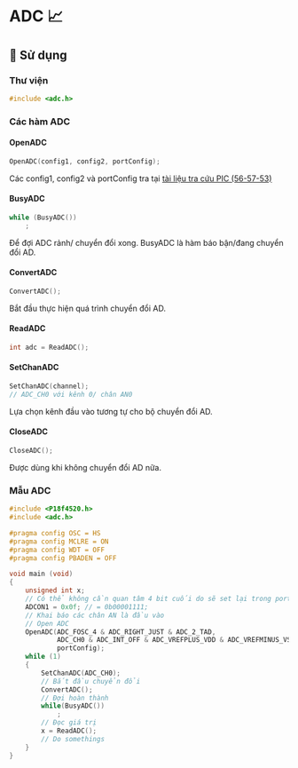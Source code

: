 # ADC 📈

## 🚀 Sử dụng

### Thư viện

```c
#include <adc.h>
```

### Các hàm ADC

#### OpenADC

```c
OpenADC(config1, config2, portConfig);
```

Các config1, config2 và portConfig tra tại [tài liệu tra cứu PIC (56-57-53)](/Docs/-Tai%20lieu%20tra%20cuu%20PIC.pdf)

#### BusyADC

```c
while (BusyADC())
    ;
```

Để đợi ADC rảnh/ chuyển đổi xong.
BusyADC là hàm báo bận/đang chuyển đổi AD.

#### ConvertADC

```c
ConvertADC();
```

Bắt đầu thực hiện quá trình chuyển đổi AD.

#### ReadADC

```c
int adc = ReadADC();
```

#### SetChanADC

```c
SetChanADC(channel);
// ADC_CH0 với kênh 0/ chân AN0
```

Lựa chọn kênh đầu vào tương tự cho bộ chuyển đổi AD.

#### CloseADC

```c
CloseADC();
```

Được dùng khi không chuyển đổi AD nữa.

### Mẫu ADC

```c
#include <P18f4520.h>
#include <adc.h>

#pragma config OSC = HS
#pragma config MCLRE = ON
#pragma config WDT = OFF
#pragma config PBADEN = OFF

void main (void)
{
	unsigned int x;
    // Có thể không cần quan tâm 4 bit cuối do sẽ set lại trong portConfig trong OpenADC
	ADCON1 = 0x0f; // = 0b00001111;
    // Khai báo các chân AN là đầu vào
	// Open ADC
	OpenADC(ADC_FOSC_4 & ADC_RIGHT_JUST & ADC_2_TAD, 
			ADC_CH0 & ADC_INT_OFF & ADC_VREFPLUS_VDD & ADC_VREFMINUS_VSS, 
			portConfig);
	while (1)
	{
        SetChanADC(ADC_CH0);
        // Bắt đầu chuyển đổi
        ConvertADC();
        // Đợi hoàn thành
        while(BusyADC())
            ;
        // Đọc giá trị
        x = ReadADC();
        // Do somethings
	}
}
```